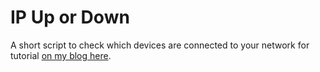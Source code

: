 # IP Up or Down
A short script to check which devices are connected to your network for tutorial [on my blog here](https://sevenonenine.000webhostapp.com/2021/08/how-to-check-if-host-is-up-using-bash).
